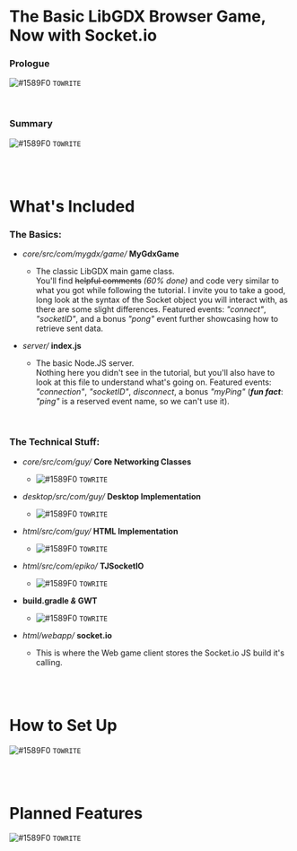 # The Basic LibGDX Browser Game, Now with Socket.io
###   Prologue

 ![#1589F0](https://placehold.it/15/1589F0/000000?text=+) `TOWRITE`

<br>

### Summary

 ![#1589F0](https://placehold.it/15/1589F0/000000?text=+) `TOWRITE`

<br><br>

# What's Included
### The Basics:
* *core/src/com/mygdx/game/* **MyGdxGame**
    * The classic LibGDX main game class. <br>You'll find ~~helpful comments~~ *(60% done)* and code 
    very similar to what you got while following the tutorial. I invite you to take a good, long look at the
     syntax of the Socket object you will interact with, as there are some slight differences. 
     Featured events: *"connect"*, *"socketID"*, and a bonus *"pong"* event further showcasing how 
     to retrieve sent data.
    
* *server/* **index.js**
    * The basic Node.JS server.<br> Nothing here you didn't see in the tutorial, but you'll also have to 
    look at this file to understand what's going on. Featured events: *"connection"*, *"socketID"*, 
    *disconnect*, a bonus *"myPing"* (***fun fact***: *"ping"* is a reserved event name, so we can't use it).
    
<br>

### The Technical Stuff:
* *core/src/com/guy/* **Core Networking Classes**
    * ![#1589F0](https://placehold.it/15/1589F0/000000?text=+) `TOWRITE`
    
* *desktop/src/com/guy/* **Desktop Implementation**
    * ![#1589F0](https://placehold.it/15/1589F0/000000?text=+) `TOWRITE`
    
* *html/src/com/guy/* **HTML Implementation**
    * ![#1589F0](https://placehold.it/15/1589F0/000000?text=+) `TOWRITE`
    
* *html/src/com/epiko/* **TJSocketIO**
    * ![#1589F0](https://placehold.it/15/1589F0/000000?text=+) `TOWRITE`
    
* **build.gradle *&* GWT**
    * ![#1589F0](https://placehold.it/15/1589F0/000000?text=+) `TOWRITE`
        
* *html/webapp/* **socket.io**
    * This is where the Web game client stores the Socket.io JS build it's calling.
    
<br><br>

# How to Set Up

 ![#1589F0](https://placehold.it/15/1589F0/000000?text=+) `TOWRITE`

<br><br>

# Planned Features

 ![#1589F0](https://placehold.it/15/1589F0/000000?text=+) `TOWRITE`

<br><br><br><br>
